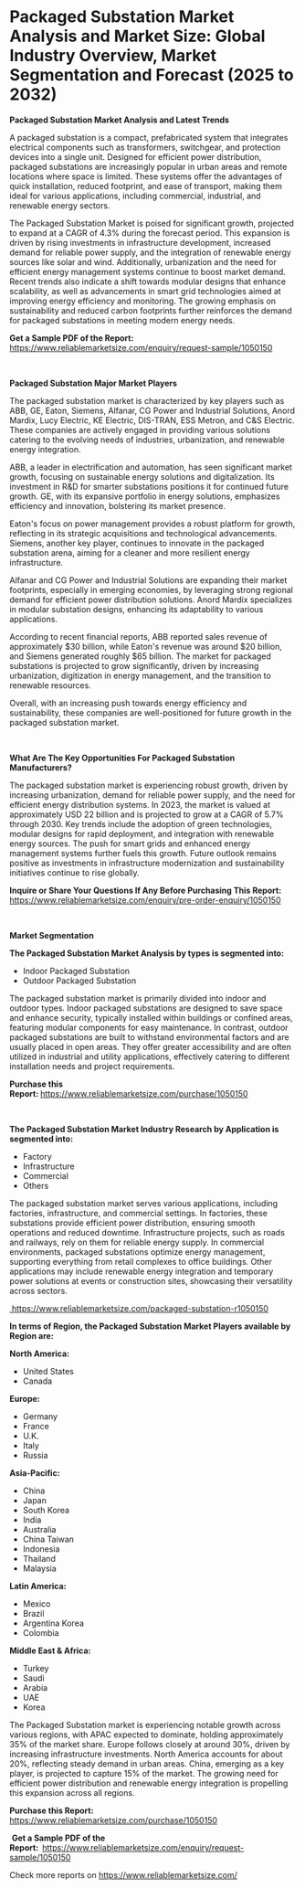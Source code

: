 <p><h1>Packaged Substation Market Analysis and Market Size: Global Industry Overview, Market Segmentation and Forecast (2025 to 2032)</h1></p><p><strong>Packaged Substation Market Analysis and Latest Trends</strong></p>
<p><p>A packaged substation is a compact, prefabricated system that integrates electrical components such as transformers, switchgear, and protection devices into a single unit. Designed for efficient power distribution, packaged substations are increasingly popular in urban areas and remote locations where space is limited. These systems offer the advantages of quick installation, reduced footprint, and ease of transport, making them ideal for various applications, including commercial, industrial, and renewable energy sectors.</p><p>The Packaged Substation Market is poised for significant growth, projected to expand at a CAGR of 4.3% during the forecast period. This expansion is driven by rising investments in infrastructure development, increased demand for reliable power supply, and the integration of renewable energy sources like solar and wind. Additionally, urbanization and the need for efficient energy management systems continue to boost market demand. Recent trends also indicate a shift towards modular designs that enhance scalability, as well as advancements in smart grid technologies aimed at improving energy efficiency and monitoring. The growing emphasis on sustainability and reduced carbon footprints further reinforces the demand for packaged substations in meeting modern energy needs.</p></p>
<p><strong>Get a Sample PDF of the Report:&nbsp;</strong> <a href="https://www.reliablemarketsize.com/enquiry/request-sample/1050150?utm_campaign=2213&utm_medium=2&utm_source=Github&utm_content=ia&utm_term=16022025&utm_id=packaged-substation">https://www.reliablemarketsize.com/enquiry/request-sample/1050150</a></p>
<p>&nbsp;</p>
<p><strong>Packaged Substation Major Market Players</strong></p>
<p><p>The packaged substation market is characterized by key players such as ABB, GE, Eaton, Siemens, Alfanar, CG Power and Industrial Solutions, Anord Mardix, Lucy Electric, KE Electric, DIS-TRAN, ESS Metron, and C&S Electric. These companies are actively engaged in providing various solutions catering to the evolving needs of industries, urbanization, and renewable energy integration.</p><p>ABB, a leader in electrification and automation, has seen significant market growth, focusing on sustainable energy solutions and digitalization. Its investment in R&D for smarter substations positions it for continued future growth. GE, with its expansive portfolio in energy solutions, emphasizes efficiency and innovation, bolstering its market presence.</p><p>Eaton's focus on power management provides a robust platform for growth, reflecting in its strategic acquisitions and technological advancements. Siemens, another key player, continues to innovate in the packaged substation arena, aiming for a cleaner and more resilient energy infrastructure.</p><p>Alfanar and CG Power and Industrial Solutions are expanding their market footprints, especially in emerging economies, by leveraging strong regional demand for efficient power distribution solutions. Anord Mardix specializes in modular substation designs, enhancing its adaptability to various applications.</p><p>According to recent financial reports, ABB reported sales revenue of approximately $30 billion, while Eaton's revenue was around $20 billion, and Siemens generated roughly $65 billion. The market for packaged substations is projected to grow significantly, driven by increasing urbanization, digitization in energy management, and the transition to renewable resources.</p><p>Overall, with an increasing push towards energy efficiency and sustainability, these companies are well-positioned for future growth in the packaged substation market.</p></p>
<p>&nbsp;</p>
<p><strong>What Are The Key Opportunities For Packaged Substation Manufacturers?</strong></p>
<p><p>The packaged substation market is experiencing robust growth, driven by increasing urbanization, demand for reliable power supply, and the need for efficient energy distribution systems. In 2023, the market is valued at approximately USD 22 billion and is projected to grow at a CAGR of 5.7% through 2030. Key trends include the adoption of green technologies, modular designs for rapid deployment, and integration with renewable energy sources. The push for smart grids and enhanced energy management systems further fuels this growth. Future outlook remains positive as investments in infrastructure modernization and sustainability initiatives continue to rise globally.</p></p>
<p><strong>Inquire or Share Your Questions If Any Before Purchasing This Report:</strong> <a href="https://www.reliablemarketsize.com/enquiry/pre-order-enquiry/1050150?utm_campaign=2213&utm_medium=2&utm_source=Github&utm_content=ia&utm_term=16022025&utm_id=packaged-substation">https://www.reliablemarketsize.com/enquiry/pre-order-enquiry/1050150</a></p>
<p>&nbsp;</p>
<p><strong>Market Segmentation</strong></p>
<p><strong>The Packaged Substation Market Analysis by types is segmented into:</strong></p>
<p><ul><li>Indoor Packaged Substation</li><li>Outdoor Packaged Substation</li></ul></p>
<p><p>The packaged substation market is primarily divided into indoor and outdoor types. Indoor packaged substations are designed to save space and enhance security, typically installed within buildings or confined areas, featuring modular components for easy maintenance. In contrast, outdoor packaged substations are built to withstand environmental factors and are usually placed in open areas. They offer greater accessibility and are often utilized in industrial and utility applications, effectively catering to different installation needs and project requirements.</p></p>
<p><strong>Purchase this Report:&nbsp;</strong><a href="https://www.reliablemarketsize.com/purchase/1050150?utm_campaign=2213&utm_medium=2&utm_source=Github&utm_content=ia&utm_term=16022025&utm_id=packaged-substation">https://www.reliablemarketsize.com/purchase/1050150</a></p>
<p>&nbsp;</p>
<p><strong>The Packaged Substation Market Industry Research by Application is segmented into:</strong></p>
<p><ul><li>Factory</li><li>Infrastructure</li><li>Commercial</li><li>Others</li></ul></p>
<p><p>The packaged substation market serves various applications, including factories, infrastructure, and commercial settings. In factories, these substations provide efficient power distribution, ensuring smooth operations and reduced downtime. Infrastructure projects, such as roads and railways, rely on them for reliable energy supply. In commercial environments, packaged substations optimize energy management, supporting everything from retail complexes to office buildings. Other applications may include renewable energy integration and temporary power solutions at events or construction sites, showcasing their versatility across sectors.</p></p>
<p><a href="https://www.reliablemarketsize.com/packaged-substation-r1050150?utm_campaign=2213&utm_medium=2&utm_source=Github&utm_content=ia&utm_term=16022025&utm_id=packaged-substation">&nbsp;https://www.reliablemarketsize.com/packaged-substation-r1050150</a></p>
<p><strong>In terms of Region, the Packaged Substation Market Players available by Region are:</strong></p>
<p>
    <p> <strong> North America: </strong>
        <ul>
            <li>United States</li>
            <li>Canada</li>
        </ul>
        </p> 
    <p> <strong> Europe: </strong>
        <ul>
            <li>Germany</li>
            <li>France</li>
            <li>U.K.</li>
            <li>Italy</li>
            <li>Russia</li>
        </ul>
        </p> 
    <p> <strong> Asia-Pacific: </strong>
        <ul>
            <li>China</li>
            <li>Japan</li>
            <li>South Korea</li>
            <li>India</li>
            <li>Australia</li>
            <li>China Taiwan</li>
            <li>Indonesia</li>
            <li>Thailand</li>
            <li>Malaysia</li>
        </ul>
        </p> 
    <p> <strong> Latin America: </strong>
        <ul>
            <li>Mexico</li>
            <li>Brazil</li>
            <li>Argentina Korea</li>
            <li>Colombia</li>
        </ul>
        </p> 
    <p> <strong> Middle East & Africa: </strong>
        <ul>
            <li>Turkey</li>
            <li>Saudi</li>
            <li>Arabia</li>
            <li>UAE</li>
            <li>Korea</li>
        </ul>
    </p>
    </p>
<p><p>The Packaged Substation market is experiencing notable growth across various regions, with APAC expected to dominate, holding approximately 35% of the market share. Europe follows closely at around 30%, driven by increasing infrastructure investments. North America accounts for about 20%, reflecting steady demand in urban areas. China, emerging as a key player, is projected to capture 15% of the market. The growing need for efficient power distribution and renewable energy integration is propelling this expansion across all regions.</p></p>
<p><strong>Purchase this Report: </strong><a href="https://www.reliablemarketsize.com/purchase/1050150?utm_campaign=2213&utm_medium=2&utm_source=Github&utm_content=ia&utm_term=16022025&utm_id=packaged-substation">https://www.reliablemarketsize.com/purchase/1050150</a></p>
<p>&nbsp;<strong>Get a Sample PDF of the Report:&nbsp;&nbsp;</strong><a href="https://www.reliablemarketsize.com/enquiry/request-sample/1050150?utm_campaign=2213&utm_medium=2&utm_source=Github&utm_content=ia&utm_term=16022025&utm_id=packaged-substation">https://www.reliablemarketsize.com/enquiry/request-sample/1050150</a></p>
<p><strong></strong></p>
<p>Check more reports on <a href="https://www.reliablemarketsize.com/?utm_campaign=2213&utm_medium=2&utm_source=Github&utm_content=ia&utm_term=16022025&utm_id=packaged-substation">https://www.reliablemarketsize.com/</a></p>